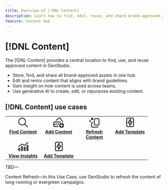 ```yaml
---
title: Overview of [!DNL Content]
description: Learn how to find, edit, reuse, and share brand-approved assets in one, intuitive portal.
feature: Content Hub
---
```


# [!DNL Content]

The [!DNL Content] provides a central location to find, use, and reuse approved content in GenStudio.

- Store, find, and share all brand-approved assets in one hub.
- Edit and remix content that aligns with brand guidelines.
- Gain insight on how content is used across teams.
- Use generative AI to create, edit, or repurpose existing content.

## [!DNL Content] use cases

<table style="table-layout:fixed">
<tr style="border: 0;">
   <td align="center" valign="top" width="100">
      <a href="../content/overview.md">
      <img alt="magnifier" src="../../assets/icons/icon-search.svg" width="35">
      </a>
      <div>
         <a href="../content/overview.md">
         <strong>Find Content</strong>
         </a>
      </div>
   </td>
   <td align="center" valign="top" width="100">
      <a href="../content/overview.md">
      <img alt="Add content" src="../../assets/icons/icon-addContent.svg" width="35">
      </a>
      <div>
         <a href="../content/overview.md">
         <strong>Add Content</strong>
         </a>
      </div>
   </td>
   <td align="center" valign="top" width="100">
      <a href="../content/overview.md">
      <img alt="Add content" src="../../assets/icons/icon-AIVariation.svg" width="35">
      </a>
      <div>
         <a href="../content/overview.md">
         <strong>Refresh Content</strong>
         </a>
      </div>
   </td>
   <td align="center" valign="top" width="100">
      <a href="../content/templates.md">
      <img alt="Add content" src="../../assets/icons/icon-template.svg" width="35">
      </a>
      <div>
         <a href="../content/templates.md">
         <strong>Add Template</strong>
         </a>
      </div>
   </td>
</tr>
<tr>
   <td align="center" valign="top" width="100">
      <a href="../insights/overview.md">
      <img alt="Add content" src="../../assets/icons/icon-dataAnalytics.svg" width="35">
      </a>
      <div>
         <a href="../content/overview.md">
         <strong>View Insights</strong>
         </a>
      </div>
   </td>
   <td align="center" valign="top" width="100">
      <a href="../content/metadata.md">
      <img alt="View details" src="../../assets/icons/icon-template.svg" width="35">
      </a>
      <div>
         <a href="../content/templates.md">
         <strong>Add Template</strong>
         </a>
      </div>
   </td>
</tr>
</table>

TBD—

Content Refresh—In this Use Case, use GenStudio to refresh the content of long-running or evergreen campaigns.

